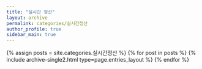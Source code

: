 ```yaml
---
title: "실시간 정산"
layout: archive
permalink: categories/실시간정산
author_profile: true
sidebar_main: true
---
```



{% assign posts = site.categories.실시간정산 %}
{% for post in posts %} {% include archive-single2.html type=page.entries_layout %} {% endfor %}